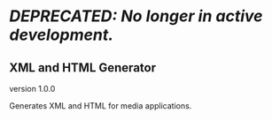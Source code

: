 # *DEPRECATED: No longer in active development.*
## XML and HTML Generator
version 1.0.0

Generates XML and HTML for media applications.
